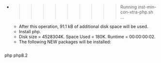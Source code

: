 * >>>>>>>>> Running inst-min-con-xtra-php.sh ...
  * After this operation, 91.1 kB of additional disk space will be used.
  * Install php.
  * Disk size = 4528304K. Space Used = 180K. Runtime = 00:00:00:02.
  * The following NEW packages will be installed:
  ```bash
php php8.2
  ```
